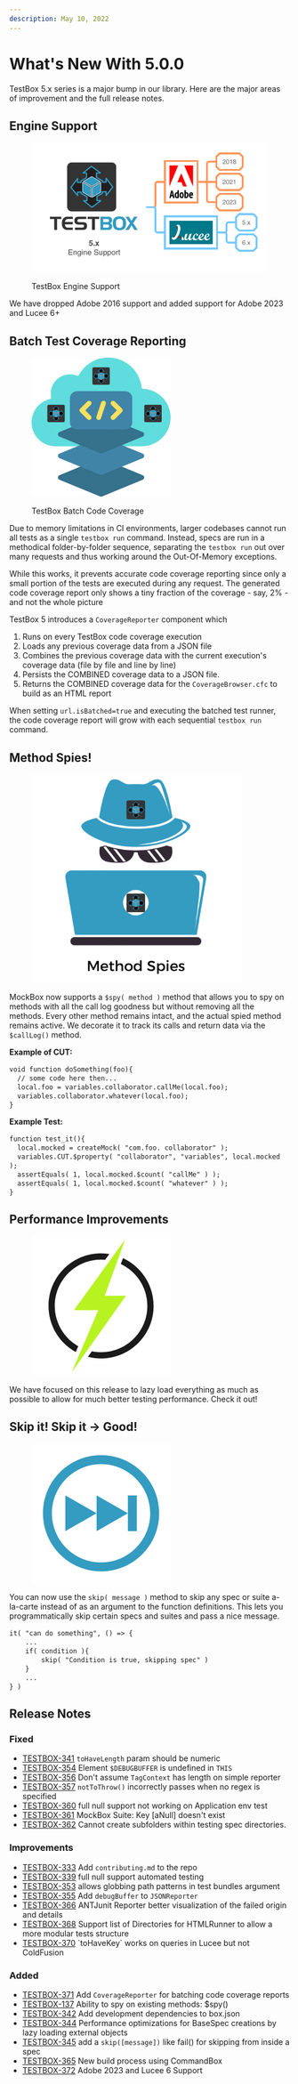 ```yaml
---
description: May 10, 2022
---
```


# What's New With 5.0.0

TestBox 5.x series is a major bump in our library.  Here are the major areas of improvement and the full release notes.

## Engine Support

<figure><img src="../../.gitbook/assets/testbox-engine-support.png" alt=""><figcaption><p>TestBox Engine Support</p></figcaption></figure>

We have dropped Adobe 2016 support and added support for Adobe 2023 and Lucee 6+

## Batch Test Coverage Reporting

<figure><img src="../../.gitbook/assets/TestBox Batch CodeCoverage.png" alt="" width="250"><figcaption><p>TestBox Batch Code Coverage</p></figcaption></figure>

Due to memory limitations in CI environments, larger codebases cannot run all tests as a single `testbox run` command. Instead, specs are run in a methodical folder-by-folder sequence, separating the `testbox run` out over many requests and thus working around the Out-Of-Memory exceptions.

While this works, it prevents accurate code coverage reporting since only a small portion of the tests are executed during any request. The generated code coverage report only shows a tiny fraction of the coverage - say, 2% - and not the whole picture

TestBox 5 introduces a `CoverageReporter` component which

1. Runs on every TestBox code coverage execution
2. Loads any previous coverage data from a JSON file
3. Combines the previous coverage data with the current execution's coverage data (file by file and line by line)
4. Persists the COMBINED coverage data to a JSON file.
5. Returns the COMBINED coverage data for the `CoverageBrowser.cfc` to build as an HTML report

When setting `url.isBatched=true` and executing the batched test runner, the code coverage report will grow with each sequential `testbox run` command.

## Method Spies!

<figure><img src="../../.gitbook/assets/TestBox Method Spies.png" alt="" width="375"><figcaption></figcaption></figure>

MockBox now supports a `$spy( method )` method that allows you to spy on methods with all the call log goodness but without removing all the methods.  Every other method remains intact, and the actual spied method remains active.  We decorate it to track its calls and return data via the `$callLog()` method.

**Example of CUT:**

```cfscript
void function doSomething(foo){
  // some code here then...
  local.foo = variables.collaborator.callMe(local.foo);
  variables.collaborator.whatever(local.foo);
}
```

**Example Test:**

```cfscript
function test_it(){
  local.mocked = createMock( "com.foo. collaborator" );
  variables.CUT.$property( "collaborator", "variables", local.mocked );
  assertEquals( 1, local.mocked.$count( "callMe" ) );
  assertEquals( 1, local.mocked.$count( "whatever" ) );
}
```

## Performance Improvements

<figure><img src="../../.gitbook/assets/TestBox Performance Icon.png" alt="" width="250"><figcaption></figcaption></figure>

We have focused on this release to lazy load everything as much as possible to allow for much better testing performance.  Check it out!

## Skip it! Skip it -> Good!

<figure><img src="../../.gitbook/assets/TestBox Skip Feature.png" alt="" width="250"><figcaption></figcaption></figure>

You can now use the `skip( message )` method to skip any spec or suite a-la-carte instead of as an argument to the function definitions.  This lets you programmatically skip certain specs and suites and pass a nice message.

```cfscript
it( "can do something", () => {
    ...
    if( condition ){
        skip( "Condition is true, skipping spec" )
    }
    ...
} )
```

## Release Notes

### Fixed

* [TESTBOX-341](https://ortussolutions.atlassian.net/browse/TESTBOX-341) `toHaveLength` param should be numeric
* [TESTBOX-354](https://ortussolutions.atlassian.net/browse/TESTBOX-354) Element `$DEBUGBUFFER` is undefined in `THIS`
* [TESTBOX-356](https://ortussolutions.atlassian.net/browse/TESTBOX-356) Don't assume `TagContext` has length on simple reporter
* [TESTBOX-357](https://ortussolutions.atlassian.net/browse/TESTBOX-357) `notToThrow()` incorrectly passes when no regex is specified
* [TESTBOX-360](https://ortussolutions.atlassian.net/browse/TESTBOX-360) full null support not working on Application env test
* [TESTBOX-361](https://ortussolutions.atlassian.net/browse/TESTBOX-361) MockBox Suite: Key \[aNull] doesn't exist
* [TESTBOX-362](https://ortussolutions.atlassian.net/browse/TESTBOX-362) Cannot create subfolders within testing spec directories.

### Improvements

* [TESTBOX-333](https://ortussolutions.atlassian.net/browse/TESTBOX-333) Add `contributing.md` to the repo
* [TESTBOX-339](https://ortussolutions.atlassian.net/browse/TESTBOX-339) full null support automated testing
* [TESTBOX-353](https://ortussolutions.atlassian.net/browse/TESTBOX-353) allows globbing path patterns in test bundles argument
* [TESTBOX-355](https://ortussolutions.atlassian.net/browse/TESTBOX-355) Add `debugBuffer` to `JSONReporter`
* [TESTBOX-366](https://ortussolutions.atlassian.net/browse/TESTBOX-366) ANTJunit Reporter better visualization of the failed origin and details
* [TESTBOX-368](https://ortussolutions.atlassian.net/browse/TESTBOX-368) Support list of Directories for HTMLRunner to allow a more modular tests structure
* [TESTBOX-370](https://ortussolutions.atlassian.net/browse/TESTBOX-370) \`toHaveKey\` works on queries in Lucee but not ColdFusion

### Added

* [TESTBOX-371](https://ortussolutions.atlassian.net/browse/TESTBOX-371) Add `CoverageReporter` for batching code coverage reports
* [TESTBOX-137](https://ortussolutions.atlassian.net/browse/TESTBOX-137) Ability to spy on existing methods: $spy()
* [TESTBOX-342](https://ortussolutions.atlassian.net/browse/TESTBOX-342) Add development dependencies to box.json
* [TESTBOX-344](https://ortussolutions.atlassian.net/browse/TESTBOX-344) Performance optimizations for BaseSpec creations by lazy loading external objects
* [TESTBOX-345](https://ortussolutions.atlassian.net/browse/TESTBOX-345) add a `skip([message])` like fail() for skipping from inside a spec
* [TESTBOX-365](https://ortussolutions.atlassian.net/browse/TESTBOX-365) New build process using CommandBox
* [TESTBOX-372](https://ortussolutions.atlassian.net/browse/TESTBOX-372) Adobe 2023 and Lucee 6 Support
